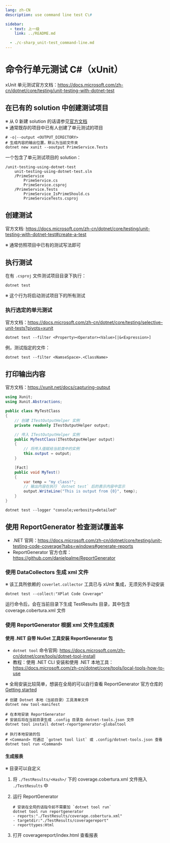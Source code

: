 ```yaml
---
lang: zh-CN
description: use command line test C\#

sidebar: 
  - text: 上一级
    link: ../README.md

  - ./c-sharp_unit-test_command-line.md
---
```

# 命令行单元测试 C#（xUnit）

xUnit 单元测试官方文档：<https://docs.microsoft.com/zh-cn/dotnet/core/testing/unit-testing-with-dotnet-test>

## 在已有的 solution 中创建测试项目

※ 从 0 新建 solution 的话请参见[官方文档](https://docs.microsoft.com/zh-cn/dotnet/core/testing/unit-testing-with-dotnet-test#create-the-solution)  
※ 通常既存的项目中已有人创建了单元测试的项目

```shell
# -o|--output <OUTPUT_DIRECTORY>
# 生成内容的输出位置，默认为当前文件夹
dotnet new xunit --ooutput PrimeService.Tests
```

一个包含了单元测试项目的 solution：

```shell
/unit-testing-using-dotnet-test
    unit-testing-using-dotnet-test.sln
    /PrimeService
        PrimeService.cs
        PrimeService.csproj
    /PrimeService.Tests
        PrimeService_IsPrimeShould.cs
        PrimeServiceTests.csproj
```

## 创建测试

官方文档: <https://docs.microsoft.com/zh-cn/dotnet/core/testing/unit-testing-with-dotnet-test#create-a-test>

※ 通常仿照项目中已有的测试写法即可

## 执行测试

在有 `.csproj` 文件测试项目目录下执行：

```shell
dotnet test
```

※ 这个行为将启动测试项目下的所有测试

### 执行选定的单元测试

官方文档：<https://docs.microsoft.com/zh-cn/dotnet/core/testing/selective-unit-tests?pivots=xunit>

```shell
dotnet test --filter <Property><Operator><Value>[|&<Expression>]
```

例，测试指定的文件：

```shell
dotnet test --filter <NamseSpace>.<ClassName>
```

## 打印输出内容

官方文档：<https://xunit.net/docs/capturing-output>

```c#
using Xunit;
using Xunit.Abstractions;

public class MyTestClass
{
    // 创建 ITestOutputHelper 实例
    private readonly ITestOutputHelper output;

    // 传入 ITestOutputHelper 实例
    public MyTestClass(ITestOutputHelper output)
    {
        // 将传入值赋给当前类中的实例
        this.output = output;
    }

    [Fact]
    public void MyTest()
    {
        var temp = "my class!";
        // 输出内容在执行 `dotnet test` 后的表示内容中显示
        output.WriteLine("This is output from {0}", temp);
    }
}
```

```shell
dotnet test --logger "console;verbosity=detailed"
```

## 使用 ReportGenerator 检查测试覆盖率

- .NET 官网：<https://docs.microsoft.com/zh-cn/dotnet/core/testing/unit-testing-code-coverage?tabs=windows#generate-reports>
- ReportGenerator 官方仓库：<https://github.com/danielpalme/ReportGenerator>

### 使用 DataCollectors 生成 xml 文件

※ 该工具所依赖的 `coverlet.collector` 工具已与 xUnit 集成，无须另外手动安装

```shell
dotnet test --collect:"XPlat Code Coverage"
```

运行命令后，会在当前目录下生成 TestResults 目录，其中包含 coverage.cobertura.xml 文件

### 使用 ReportGenerator 根据 xml 文件生成报表

#### 使用 .NET 自带 NuGet 工具安装 ReportGenerator 包

- `dotnet tool` 命令官网: <https://docs.microsoft.com/zh-cn/dotnet/core/tools/dotnet-tool-install>
- 教程：使用 .NET CLI 安装和使用 .NET 本地工具：<https://docs.microsoft.com/zh-cn/dotnet/core/tools/local-tools-how-to-use>

※ 全局安装比较简单，想装在全局的可以自行查看 ReportGenerator 官方仓库的 [Getting started](https://github.com/danielpalme/ReportGenerator#install-the-package-matching-your-platform-and-needs)

```shell
# 创建 Dotnet 本地（当前目录）工具清单文件
dotnet new tool-manifest

# 在本地安装 ReportGenerator
# 安装后将在当前目录生成 .config 目录及 dotnet-tools.json 文件
dotnet tool install dotnet-reportgenerator-globaltool

# 执行本地安装的包
# <Command> 可通过 `gotnet tool list` 或 .config/dotnet-tools.json 查看
dotnet tool run <Command>
```

#### 生成报表

※ 目录可以自定义

1. 将 `./TestResults/<Hash>/` 下的 coverage.cobertura.xml 文件拖入 `./TestResults` 中

2. 运行 ReportGenerator

   ```shell
   # 安装在全局的话指令前不需要加 `dotnet tool run`
   dotnet tool run reportgenerator
   - reports:"./TestResults/coverage.cobertura.xml"
   - targetdir:"./TestResults/coveragereport"
   - reporttypes:Html
   ```

3. 打开 coveragereport/index.html 查看报表

